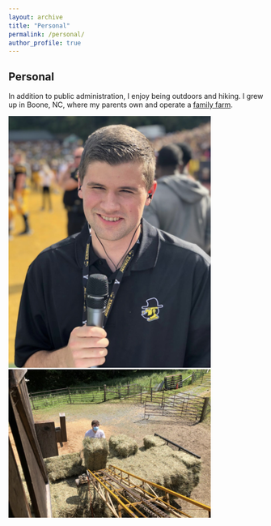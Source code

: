 ```yaml
---
layout: archive
title: "Personal"
permalink: /personal/
author_profile: true
---
```


## Personal

In addition to public administration, I enjoy being outdoors and hiking. I grew up in Boone, NC, where my parents own and operate a 
[family farm](https://www.facebook.com/profile.php?id=100064850944088). 


<img src="/images/IMG_2365.jpeg" width="400" /> <img src="/images/IMG_2364.jpeg" width="400"/> 

